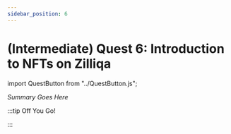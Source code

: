 ```yaml
---
sidebar_position: 6
---
```


# (Intermediate) Quest 6: Introduction to NFTs on Zilliqa
import QuestButton from "../QuestButton.js";

_Summary Goes Here_

:::tip Off You Go!

<QuestButton text="Quest" />

:::

